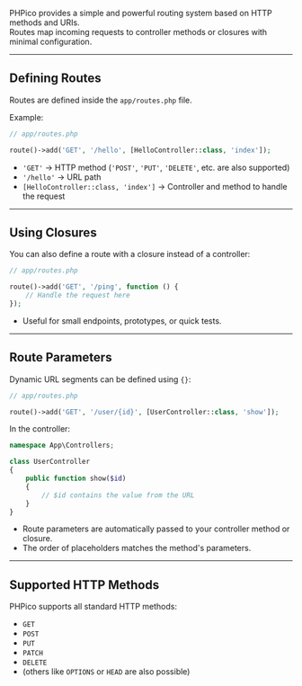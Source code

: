 PHPico provides a simple and powerful routing system based on HTTP methods and URIs.  
Routes map incoming requests to controller methods or closures with minimal configuration.

---

## Defining Routes

Routes are defined inside the `app/routes.php` file.

Example:

```php
// app/routes.php

route()->add('GET', '/hello', [HelloController::class, 'index']);
```

- `'GET'` → HTTP method (`'POST'`, `'PUT'`, `'DELETE'`, etc. are also supported)
- `'/hello'` → URL path
- `[HelloController::class, 'index']` → Controller and method to handle the request

---

## Using Closures

You can also define a route with a closure instead of a controller:

```php
// app/routes.php

route()->add('GET', '/ping', function () {
    // Handle the request here
});
```

- Useful for small endpoints, prototypes, or quick tests.

---

## Route Parameters

Dynamic URL segments can be defined using `{}`:

```php
// app/routes.php

route()->add('GET', '/user/{id}', [UserController::class, 'show']);
```

In the controller:

```php
namespace App\Controllers;

class UserController
{
    public function show($id)
    {
        // $id contains the value from the URL
    }
}
```

- Route parameters are automatically passed to your controller method or closure.
- The order of placeholders matches the method's parameters.

---

## Supported HTTP Methods

PHPico supports all standard HTTP methods:

- `GET`
- `POST`
- `PUT`
- `PATCH`
- `DELETE`
- (others like `OPTIONS` or `HEAD` are also possible)
